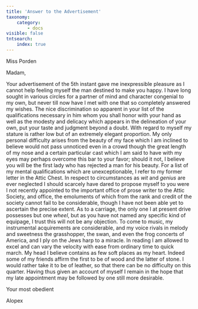 ```yaml
---
title: 'Answer to the Advertisement'
taxonomy:
    category:
        - docs
visible: false
tntsearch:
    index: true
---
```


<div class="author">Miss Porden</div>

Madam,

Your advertisement of the 5th instant gave me inexpressible pleasure as I cannot help feeling myself the man destined to make you happy. I have long sought in various circles for a partner of mind and character congenial to my own, but never till now have I met with one that so completely answered my wishes. The nice discrimination so apparent in your list of the qualifications necessary in him whom you shall honor with your hand as well as the modesty and delicacy which appears in the delineation of your own, put your taste and judgment beyond a doubt. With regard to myself my stature is rather low but of an extremely elegant proportion. My only personal difficulty arises from the beauty of my face which I am inclined to believe would not pass unnoticed even in a crowd though the great length of my nose and a certain particular cast which I am said to have with my eyes may perhaps overcome this bar to your favor; should it not, I believe you will be the first lady who has rejected a man for his beauty. For a list of my mental qualifications which are unexceptionable, I refer to my former letter in the Attic Chest. In respect to circumstances as *wit* and *genius* are ever neglected I should scarcely have dared to propose myself to you were I not recently appointed to the important office of prose writer to the Attic Society, and office, the emoluments of which from the rank and credit of the society cannot fail to be considerable, though I have not been able yet to ascertain the precise extent. As to a carriage, the only one I at present drive possesses but one *wheel*, but as you have not named any specific kind of equipage, I trust this will not be any objection. To come to music, my instrumental acquirements are considerable, and my voice rivals in melody and sweetness the grasshopper, the swan, and even the frog concerts of America, and I ply on the Jews harp to a miracle. In reading I am allowed to excel and can vary the velocity with ease from ordinary time to quick march. My head I believe contains as few soft places as my heart. Indeed some of my friends affirm the first to be of wood and the latter of stone. I would rather take it to be of leather, so that there can be no difficulty on this quarter. Having thus given an account of myself I remain in the hope that my late appointment may be followed by one still more desirable.

Your most obedient

Alopex